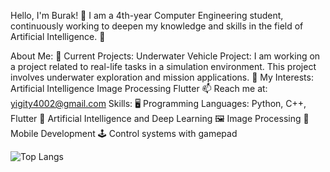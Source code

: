 Hello, I'm Burak! 👋
I am a 4th-year Computer Engineering student, continuously working to deepen my knowledge and skills in the field of Artificial Intelligence. 🧠

About Me:
🔭 Current Projects:
Underwater Vehicle Project: I am working on a project related to real-life tasks in a simulation environment. This project involves underwater exploration and mission applications.
🌱 My Interests:
Artificial Intelligence
Image Processing
Flutter
📫 Reach me at:
yigity4002@gmail.com
Skills:
🖥️ Programming Languages: Python, C++, Flutter
🤖 Artificial Intelligence and Deep Learning
🖼️ Image Processing
📱 Mobile Development
🕹️ Control systems with gamepad

![Top Langs](https://github-readme-stats.vercel.app/api/top-langs/?username=BurakBinici&hide_progress=true)

